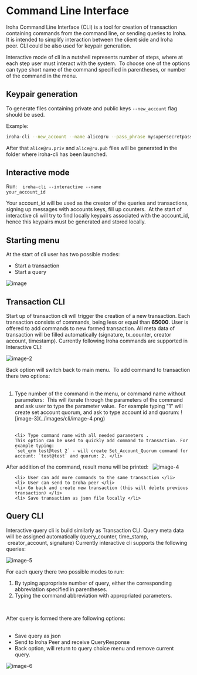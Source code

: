 # Command Line Interface

Iroha Command Line Interface (CLI) is a tool for creation of transaction containing commands from the command line, or sending queries to Iroha. It is intended to simplify interaction between the client side and Iroha peer. CLI could be also used for keypair generation.

Interactive mode of cli in a nutshell represents number of steps, where at each step user must interact with the system. 
To choose one of the options can type short name of the command specified in parentheses, or number of the command in the menu.

## Keypair generation

To generate files containing private and public keys `--new_account` flag should be used.

Example:
```bash
iroha-cli --new_account --name alice@ru --pass_phrase mysupersecretpassword
```
After that `alice@ru.priv` and `alice@ru.pub` files will be generated in the folder where iroha-cli has been launched.


## Interactive mode 

Run: 
<code class="bash"> iroha-cli --interactive --name your_account_id </code>

Your account_id will be used as the creator of the queries and transactions, signing up messages with accounts keys, fill up counters. 
At the start of interactive cli will try to find locally keypairs associated with the account_id, hence this keypairs must be generated and stored locally. 

## Starting menu 

At the start of cli user has two possible modes:

* Start a transaction
* Start a query

![image](../images/cli/image.png)

## Transaction CLI

Start up of transaction cli will trigger the creation of a new transaction.
Each transaction consists of commands, being less or equal than **65000**. User is offered to add commands to new formed transaction.
All meta data of transaction will be filled automatically (signature, tx_counter, creator account, timestamp).
Currently following Iroha commands are supported in Interactive CLI:

![image-2](../images/cli/image-2.png)

Back option will switch back to main menu. 
To add command to transaction there two options:
<ol> 
    <li> Type number of the command in the menu, or command name without parameters: 
    This will iterate through the parameters of the command and ask user to type the parameter value. 
    For example typing "1" will create set account quorum, and ask to type account id and quorum:
    ![image-3](../images/cli/image-4.png) </li> 

    <li> Type command name with all needed parameters . 
    This option can be used to quickly add command to transaction. For example typing: 
    `set_qrm test@test 2` - will create Set_Account_Quorum command for account: `test@test` and quorum: 2. </li> 
</ol>

After addition of the command, result menu will be printed:  
![image-4](../images/cli/image-4.png)

<ol>

    <li> User can add more commands to the same transaction </li>  
    <li> User can send to Iroha peer </li>
    <li> Go back and create new transaction (this will delete previous transaction) </li>
    <li> Save transaction as json file locally </li>
</ol>

## Query CLI

Interactive query cli is build similarly as Transaction CLI.
Query meta data will be assigned automatically (query_counter, time_stamp,  creator_account, signature)
Currently interactive cli supports the following queries:

![image-5](../images/cli/image-5.png)

For each query there two possible modes to run: 
<ol>
    <li> By typing appropriate number of query, either the corresponding abbreviation specified in parentheses. </li>
    <li> Typing the command abbreviation with appropriated parameters. </li>
</ol> 

After query is formed there are following options:
<ul> 
    <li>Save query as json </li>
    <li>Send to Iroha Peer and receive QueryResponse </li>
    <li>Back option, will return to query choice menu and remove current query. </li>
</ul>

![image-6](../images/cli/image-6.png)
